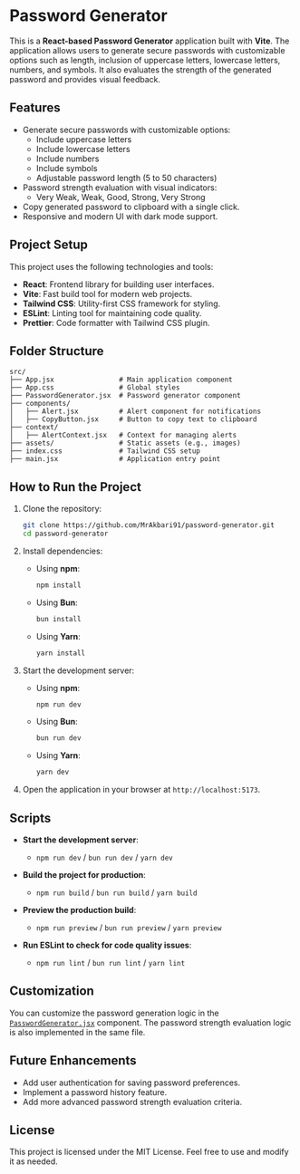 # Password Generator

This is a **React-based Password Generator** application built with **Vite**. The application allows users to generate secure passwords with customizable options such as length, inclusion of uppercase letters, lowercase letters, numbers, and symbols. It also evaluates the strength of the generated password and provides visual feedback.

## Features

- Generate secure passwords with customizable options:
  - Include uppercase letters
  - Include lowercase letters
  - Include numbers
  - Include symbols
  - Adjustable password length (5 to 50 characters)
- Password strength evaluation with visual indicators:
  - Very Weak, Weak, Good, Strong, Very Strong
- Copy generated password to clipboard with a single click.
- Responsive and modern UI with dark mode support.

## Project Setup

This project uses the following technologies and tools:

- **React**: Frontend library for building user interfaces.
- **Vite**: Fast build tool for modern web projects.
- **Tailwind CSS**: Utility-first CSS framework for styling.
- **ESLint**: Linting tool for maintaining code quality.
- **Prettier**: Code formatter with Tailwind CSS plugin.

## Folder Structure

```
src/
├── App.jsx                # Main application component
├── App.css                # Global styles
├── PasswordGenerator.jsx  # Password generator component
├── components/
│   ├── Alert.jsx          # Alert component for notifications
│   ├── CopyButton.jsx     # Button to copy text to clipboard
├── context/
│   ├── AlertContext.jsx   # Context for managing alerts
├── assets/                # Static assets (e.g., images)
├── index.css              # Tailwind CSS setup
├── main.jsx               # Application entry point
```

## How to Run the Project

1. Clone the repository:
   ```sh
   git clone https://github.com/MrAkbari91/password-generator.git
   cd password-generator
   ```

2. Install dependencies:

   - Using **npm**:
     ```sh
     npm install
     ```

   - Using **Bun**:
     ```sh
     bun install
     ```

   - Using **Yarn**:
     ```sh
     yarn install
     ```

3. Start the development server:

   - Using **npm**:
     ```sh
     npm run dev
     ```

   - Using **Bun**:
     ```sh
     bun run dev
     ```

   - Using **Yarn**:
     ```sh
     yarn dev
     ```

4. Open the application in your browser at `http://localhost:5173`.

## Scripts

- **Start the development server**:
  - `npm run dev` / `bun run dev` / `yarn dev`

- **Build the project for production**:
  - `npm run build` / `bun run build` / `yarn build`

- **Preview the production build**:
  - `npm run preview` / `bun run preview` / `yarn preview`

- **Run ESLint to check for code quality issues**:
  - `npm run lint` / `bun run lint` / `yarn lint`

## Customization

You can customize the password generation logic in the [`PasswordGenerator.jsx`](src/PasswordGenerator.jsx) component. The password strength evaluation logic is also implemented in the same file.

## Future Enhancements

- Add user authentication for saving password preferences.
- Implement a password history feature.
- Add more advanced password strength evaluation criteria.

## License

This project is licensed under the MIT License. Feel free to use and modify it as needed.